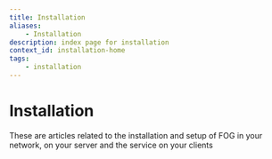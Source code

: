 ```yaml
---
title: Installation
aliases:
    - Installation
description: index page for installation
context_id: installation-home
tags:
    - installation
---
```


# Installation

These are articles related to the installation and setup of FOG in your network, on your server and the service on your clients